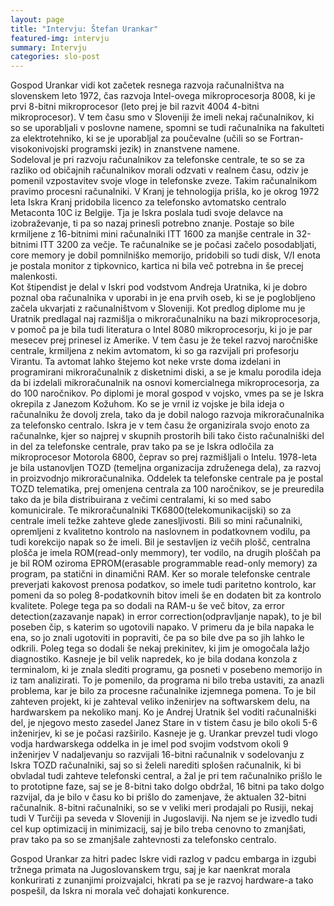 ```yaml
---
layout: page
title: "Intervju: Štefan Urankar"
featured-img: intervju
summary: Intervju
categories: slo-post
---
```


Gospod Urankar vidi kot začetek resnega razvoja računalništva na slovenskem leto 1972, čas razvoja Intel-ovega mikroprocesorja 8008, ki je prvi 8-bitni mikroprocesor (leto prej je bil razvit 4004 4-bitni mikroprocesor). V tem času smo v Sloveniji že imeli nekaj računalnikov, ki so se uporabljali v poslovne namene, spomni se tudi računalnika na fakulteti za elektrotehniko, ki se je uporabljal za poučevalne (učili so se Fortran-visokonivojski programski jezik) in znanstvene namene.    
Sodeloval je pri razvoju računalnikov za telefonske centrale, te so se za razliko od običajnih računalnikov morali odzvati v realnem času, odziv je pomenil vzpostavitev svoje vloge in telefonske zveze. Takim računalnikom pravimo procesni računalniki. V Kranj je tehnologija prišla, ko je okrog 1972 leta Iskra Kranj pridobila licenco za telefonsko avtomatsko centralo Metaconta 10C iz Belgije. Tja je Iskra poslala tudi svoje delavce na izobraževanje, ti pa so nazaj prinesli potrebno znanje. Postaje so bile krmiljene z 16-bitnimi mini računalniki ITT 1600 za manjše centrale in 32-bitnimi ITT 3200 za večje. Te računalnike se je počasi začelo posodabljati, core memory je dobil pomnilniško memorijo, pridobili so tudi disk, V/I enota je postala monitor z tipkovnico, kartica ni bila več potrebna in še precej malenkosti.    
Kot štipendist je delal v Iskri pod vodstvom Andreja Uratnika, ki je dobro poznal oba računalnika v uporabi in je ena prvih oseb, ki se je poglobljeno začela ukvarjati z računalništvom v Sloveniji. Kot predlog diplome mu je Uratnik predlagal naj razmišlja o mikroračunalniku na bazi mikroprocesorja, v pomoč pa je bila tudi literatura o Intel 8080 mikroprocesorju, ki jo je par mesecev prej prinesel iz Amerike.
V tem času je že tekel razvoj naročniške centrale, krmiljena z nekim avtomatom, ki so ga razvijali pri profesorju Virantu. Ta avtomat lahko štejemo kot neke vrste doma izdelani in programirani mikroračunalnik z disketnimi diski, a se je kmalu porodila ideja da bi izdelali mikroračunalnik na osnovi komercialnega mikroprocesorja, za do 100 naročnikov. Po diplomi je moral gospod v vojsko, vmes pa se je Iskra okrepila z Janezom Kožuhom. Ko se je vrnil iz vojske je bila ideja o računalniku že dovolj zrela, tako da je dobil nalogo razvoja mikroračunalnika za telefonsko centralo. Iskra je v tem času že organizirala svojo enoto za računalnke, kjer so najprej v skupnih prostorih bili tako čisto računalniški del in del za telefonske centrale, prav tako pa se je Iskra odločila za mikroprocesor Motorola 6800, čeprav so prej razmišljali o Intelu.
1978-leta je bila ustanovljen TOZD (temeljna organizacija združenega dela), za razvoj in proizvodnjo mikroračunalnika. Oddelek ta telefonske centrale pa je postal TOZD telematika, prej omenjena centrala za 100 naročnikov, se je preuredila tako da je bila distribuirana z večimi centralami, ki so med sabo komunicirale. Te mikroračunalniki TK6800(telekomunikacijski) so za centrale  imeli težke zahteve glede zanesljivosti. Bili so mini računalniki, opremljeni z kvalitetno kontrolo na naslovnem in podatkovnem vodilu, pa tudi korekcijo napak so že imeli. Bil je sestavljen iz večih plošč, centralna plošča je imela ROM(read-only memmory), ter vodilo, na drugih ploščah pa je bil ROM oziroma EPROM(erasable programmable read-only memory) za program, pa statični in dinamični RAM. Ker so morale telefonske centrale preverjati kakovost prenosa podatkov, so imele tudi paritetno kontrolo, kar pomeni da so poleg 8-podatkovnih bitov imeli še en dodaten bit za kontrolo kvalitete. Polege tega pa so dodali na RAM-u še več bitov, za error detection(zazavanje napak) in error correction(odpravljanje napak), to je bil poseben čip, s katerim so ugotovili napako. V primeru da je bila napaka le ena, so jo znali ugotoviti in popraviti, če pa so bile dve pa so jih lahko le odkrili. Poleg tega so dodali še nekaj prekinitev, ki jim je omogočala lažjo diagnostiko. Kasneje je bil velik napredek, ko je bila dodana konzola z terminalom, ki je znala slediti programu, ga posneti v posebeno memorijo in iz tam analizirati. To je pomenilo, da programa ni bilo treba ustaviti, za anazli problema, kar je bilo za procesne računalnike izjemnega pomena.
To je bil zahteven projekt, ki je zahteval veliko inženirjev na softwarskem delu, na hardwarskem pa nekoliko manj. Ko je Andrej Uratnik šel voditi računalniški del, je njegovo mesto zasedel Janez Stare in v tistem času je bilo okoli 5-6 inženirjev, ki se je počasi razširilo. Kasneje je g. Urankar prevzel tudi vlogo vodja hardwarskega oddelka in je imel pod svojim vodstvom okoli 9 inženirjev
V nadaljevanju so razvijali 16-bitni računalnik v sodelovanju z Iskra TOZD računalniki, saj so si želeli narediti splošen računalnik, ki bi obvladal tudi zahteve telefonski central, a žal je pri tem računalniko prišlo le to prototipne faze, saj se je 8-bitni tako dolgo obdržal, 16 bitni pa tako dolgo razvijal, da je bilo v času ko bi prišlo do zamenjave, že aktualen 32-bitni računalnik.
8-bitni računalniki, so se v veliki meri prodajali po  Rusiji, nekaj tudi V Turčiji pa seveda v Sloveniji in Jugoslaviji. Na njem se je izvedlo tudi cel kup optimizacij in minimizacij, saj je bilo treba cenovno to zmanjšati, prav tako pa so se zmanjšale zahtevnosti za telefonsko centralo.

Gospod Urankar za hitri padec Iskre vidi razlog v padcu embarga in izgubi tržnega primata na Jugoslovanskem trgu, saj je kar naenkrat morala konkurirati z zunanjimi proizvajalci, hkrati pa se je razvoj hardware-a tako pospešil, da Iskra ni morala več dohajati konkurence.
